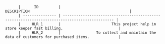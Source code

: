  
          |      ID         |                                       DESCRIPTION                                             |
          | --------------- | --------------------------------------------------------------------------------------------- |
          |     HLR_1       |                       This project help in store keeper fast billing.                         |
          |     HLR_2       |                To collect and maintain the data of customers for purchased items.             |                                                                 
          
         
         
          
                                               
         
         
         
